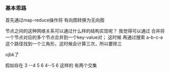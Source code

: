 ### 基本思路

首先通过map-reduce操作将 有向图转换为无向图

节点之间的这种网络关系可以通过什么样的结构实现呢？
我觉得可以通过 合并将 一个节点对应的多个节点合并到一个key-value对；
这时候 再通过搜索 a-b-c-a这个路径找到一个三角形，这时候会计算三次，所以要除三

ojbk了


假如存在 3 --4 5 6
        4--5 6
        这样的
        有两个交集
        